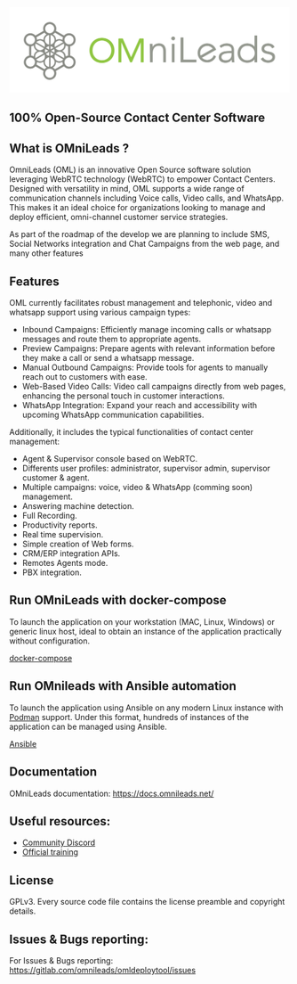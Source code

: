![Diagrama deploy tool](./ansible/png/omnileads_logo_1.png)

## 100% Open-Source Contact Center Software

## What is OMniLeads ?

<p>OmniLeads (OML) is an innovative Open Source software solution leveraging WebRTC technology (WebRTC) to empower Contact Centers. Designed with versatility in mind, OML supports a wide range of communication channels including Voice calls, Video calls, and WhatsApp. This makes it an ideal choice for organizations looking to manage and deploy efficient, omni-channel customer service strategies.</p>

As part of the roadmap of the develop we are planning to include SMS, Social Networks integration and Chat Campaigns from the web page, and many other features

## Features

OML currently facilitates robust management and telephonic, video and whatsapp support using various campaign types:

* Inbound Campaigns: Efficiently manage incoming calls or whatsapp messages and route them to appropriate agents.
* Preview Campaigns: Prepare agents with relevant information before they make a call or send a whatsapp message.
* Manual Outbound Campaigns: Provide tools for agents to manually reach out to customers with ease.
* Web-Based Video Calls: Video call campaigns directly from web pages, enhancing the personal touch in customer interactions.
* WhatsApp Integration: Expand your reach and accessibility with upcoming WhatsApp communication capabilities.

Additionally, it includes the typical functionalities of contact center management:

* Agent & Supervisor console based on WebRTC.
* Differents user profiles: administrator, supervisor admin, supervisor customer & agent.
* Multiple campaigns: voice, video & WhatsApp (comming soon) management.
* Answering machine detection.
* Full Recording.
* Productivity reports.
* Real time supervision.
* Simple creation of Web forms.
* CRM/ERP integration APIs.
* Remotes Agents mode.
* PBX integration.

## Run OMniLeads with docker-compose

To launch the application on your workstation (MAC, Linux, Windows) or generic linux host, ideal to obtain an instance of
the application practically without configuration.

[docker-compose](docker-compose/README.md)

## Run OMnileads with Ansible automation

To launch the application using Ansible on any modern Linux instance with [Podman](https://docs.podman.io/en/latest/) support.
Under this format, hundreds of instances of the application can be managed using Ansible.

[Ansible](ansible/README.md)

## Documentation

OMniLeads documentation: https://docs.omnileads.net/

## Useful resources:

* [Community Discord](https://discord.com/invite/CFZYxJtN)
* [Official training](https://omnileads.net/slides/entrenamiento-profesional-en-omnileads-1)

## License

GPLv3. Every source code file contains the license preamble and copyright details.

## Issues & Bugs reporting:

For Issues & Bugs reporting: https://gitlab.com/omnileads/omldeploytool/issues

